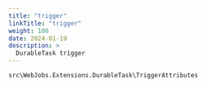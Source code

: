 ```yaml
---
title: "trigger"
linkTitle: "trigger"
weight: 100
date: 2024-01-19
description: >
  DurableTask trigger
---
```




`src\WebJobs.Extensions.DurableTask\TriggerAttributes`
